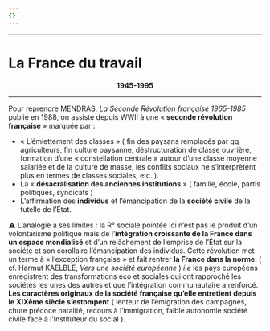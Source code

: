```yaml
---
{}
---
```

***
# La France du travail
<b><center>1945-1995</center></b>

***
Pour reprendre MENDRAS, *La Seconde Révolution française 1965-1985* publié en 1988, on assiste depuis WWII à une « **seconde révolution française** » marquée par : 
- « L’émiettement des classes » ( fin des paysans remplacés par qq agriculteurs, fin culture paysanne, déstructuration de classe ouvrière, formation d’une « constellation centrale » autour d’une classe moyenne salariée et de la culture de masse, les conflits sociaux ne s’interprètent plus en termes de classes sociales, etc. ). 
- La « **désacralisation des anciennes institutions** » ( famille, école, partis politiques, syndicats ) 
- L’affirmation des **individus** et l’émancipation de la **société civile** de la tutelle de l’État. 

⚠ L’analogie a ses limites : la R° sociale pointée ici n’est pas le produit d’un volontarisme politique mais de l’**intégration croissante de la France dans un espace mondialisé** et d’un relâchement de l’emprise de l’État sur la société et son corollaire l’émancipation des individus. Cette révolution met un terme à « l’exception française » et fait rentrer **la France dans la norme**. ( cf. Harmut KAELBLE,  *Vers une société européenne* ) *i.e* les pays européens enregistrent des transformations éco et sociales qui ont rapproché les sociétés les unes des autres et que l’intégration communautaire a renforcé. **Les caractères originaux de la société française qu’elle entretient depuis le XIXème siècle s’estompent** ( lenteur de l’émigration des campagnes, chute précoce natalité, recours à l’immigration, faible autonomie société civile face à l’Instituteur du social ). 

